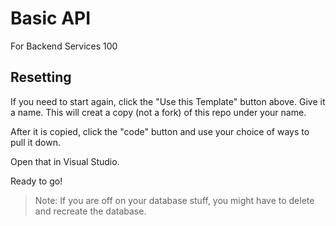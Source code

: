 ﻿# Basic API

For Backend Services 100

## Resetting 

If you need to start again, click the "Use this Template" button above. Give it a name. This will creat a copy (not a fork) of this repo under your name.

After it is copied, click the "code" button and use your choice of ways to pull it down.

Open that in Visual Studio.

Ready to go!

> Note: If you are off on your database stuff, you might have to delete and recreate the database.
